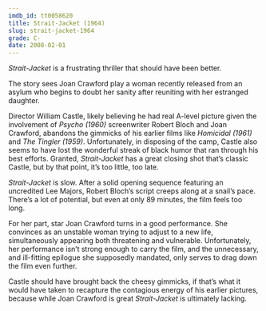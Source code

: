 ```yaml
---
imdb_id: tt0058620
title: Strait-Jacket (1964)
slug: strait-jacket-1964
grade: C-
date: 2008-02-01
---
```


_Strait-Jacket_ is a frustrating thriller that should have been better.

The story sees Joan Crawford play a woman recently released from an asylum who begins to doubt her sanity after reuniting with her estranged daughter.

Director William Castle, likely believing he had real A-level picture given the involvement of <span data-imdb-id="tt0054215">_Psycho (1960)_</span> screenwriter Robert Bloch and Joan Crawford, abandons the gimmicks of his earlier films like <span data-imdb-id="tt0054988">_Homicidal (1961)_</span> and <span data-imdb-id="tt0053363">_The Tingler (1959)_</span>. Unfortunately, in disposing of the camp, Castle also seems to have lost the wonderful streak of black humor that ran through his best efforts. Granted, _Strait-Jacket_ has a great closing shot that’s classic Castle, but by that point, it’s too little, too late.

_Strait-Jacket_ is slow. After a solid opening sequence featuring an uncredited Lee Majors, Robert Bloch’s script creeps along at a snail’s pace. There’s a lot of potential, but even at only 89 minutes, the film feels too long.

For her part, star Joan Crawford turns in a good performance. She convinces as an unstable woman trying to adjust to a new life, simultaneously appearing both threatening and vulnerable. Unfortunately, her performance isn’t strong enough to carry the film, and the unnecessary, and ill-fitting epilogue she supposedly mandated, only serves to drag down the film even further.

Castle should have brought back the cheesy gimmicks, if that’s what it would have taken to recapture the contagious energy of his earlier pictures, because while Joan Crawford is great _Strait-Jacket_ is ultimately lacking.
